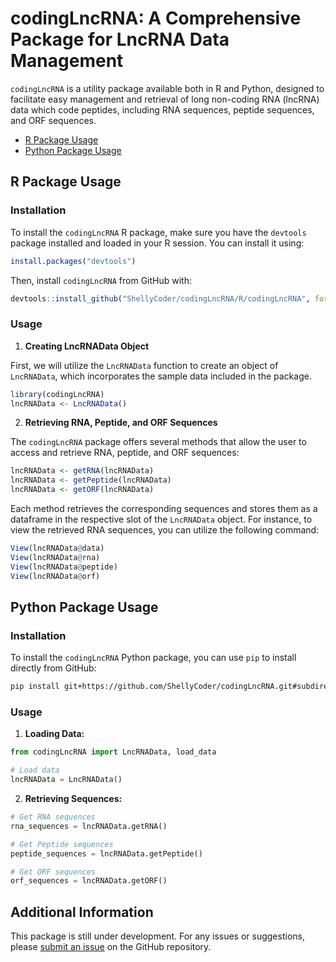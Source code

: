
# codingLncRNA: A Comprehensive Package for LncRNA Data Management

`codingLncRNA` is a utility package available both in R and Python, designed to facilitate easy management and retrieval of long non-coding RNA (lncRNA) data which code peptides, including RNA sequences, peptide sequences, and ORF sequences.

- [R Package Usage](#r-package-usage)
- [Python Package Usage](#python-package-usage)

## R Package Usage

### Installation

To install the `codingLncRNA` R package, make sure you have the `devtools` package installed and loaded in your R session. You can install it using:

```r
install.packages("devtools")
```

Then, install `codingLncRNA` from GitHub with:

```r
devtools::install_github("ShellyCoder/codingLncRNA/R/codingLncRNA", force = TRUE)
```

### Usage

1. **Creating LncRNAData Object**

First, we will utilize the `LncRNAData` function to create an object of `LncRNAData`, which incorporates the sample data included in the package.

```r
library(codingLncRNA)
lncRNAData <- LncRNAData()
```

2. **Retrieving RNA, Peptide, and ORF Sequences**

The `codingLncRNA` package offers several methods that allow the user to access and retrieve RNA, peptide, and ORF sequences:

```r
lncRNAData <- getRNA(lncRNAData)
lncRNAData <- getPeptide(lncRNAData)
lncRNAData <- getORF(lncRNAData)
```

Each method retrieves the corresponding sequences and stores them as a dataframe in the respective slot of the `LncRNAData` object. For instance, to view the retrieved RNA sequences, you can utilize the following command:

```r
View(lncRNAData@data)
View(lncRNAData@rna)
View(lncRNAData@peptide)
View(lncRNAData@orf)
```

<!-- #### Obtaining Independent Dataset
This package also provides Independent dataset collecting coding-peptide lncRNAs confirmed in the July-October 2023 published literature.
To obtain the Independent data that is incorporated in the `codingLncRNA` package, you can use the `getTestData` function:

```r
testData <- getTestData(lncRNAData)
```
This will return a dataframe containing the Independent data.
-->


## Python Package Usage

### Installation

To install the `codingLncRNA` Python package, you can use `pip` to install directly from GitHub:

```bash
pip install git+https://github.com/ShellyCoder/codingLncRNA.git#subdirectory=python
```

### Usage

1. **Loading Data:**

```python
from codingLncRNA import LncRNAData, load_data

# Load data
lncRNAData = LncRNAData()
```

2. **Retrieving Sequences:**

```python
# Get RNA sequences
rna_sequences = lncRNAData.getRNA()

# Get Peptide sequences
peptide_sequences = lncRNAData.getPeptide()

# Get ORF sequences
orf_sequences = lncRNAData.getORF()
```

<!-- #### 3. **Obtaining Independent Dataset**
This package also provides Independent dataset collecting coding-peptide lncRNAs confirmed in the July-October 2023 published literature.

```python
testData <- lncrna.getTestData()
```
This will return a dataframe containing the Independent data.
-->

## Additional Information

This package is still under development. For any issues or suggestions, please [submit an issue](https://github.com/ShellyCoder/codingLncRNA/issues) on the GitHub repository.
